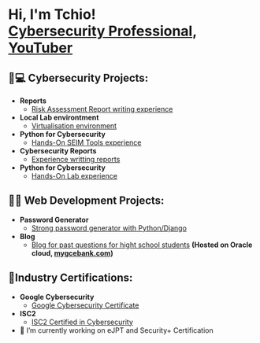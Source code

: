<h1>Hi, I'm Tchio! <br/><a  href="https://www.linkedin.com/in/tchio-fonkwa-paulin/">Cybersecurity Professional</a>, <a target="_blank" href="https://www.youtube.com/@gitcotech819">YouTuber</a></h1>

<h2>🔐💻 Cybersecurity Projects:</h2>

- <b>Reports</b>
  - [Risk Assessment Report writing experience](https://github.com/LnPaulin/Report)
- <b>Local Lab environtment</b>
  - [Virtualisation environment](https://github.com/LnPaulin/Cybersecurity_lab)
- <b>Python for Cybersecurity</b>
  - [Hands-On SEIM Tools experience](https://github.com/LnPaulin/LnPaulin)
- <b>Cybersecurity Reports</b>
  - [Experience writting reports](https://github.com/LnPaulin/LnPaulin)
- <b>Python for Cybersecurity</b>
  - [Hands-On Lab experience](https://github.com/LnPaulin/LnPaulin)

<h2>👨‍💻 Web Development Projects:</h2>

- <b>Password Generator</b>
  - [Strong password generator with Python/Django](https://github.com/LnPaulin/password_gen)
- <b>Blog</b>
  - [Blog for past questions for hight school students](https://github.com/LnPaulin/Mygcebank) <b>(Hosted on Oracle cloud, <a href="mygcebank.com">mygcebank.com<a/>)</b>
  
 <h2>📄Industry Certifications:</h2>

- <b>Google Cybersecurity</b>
  - [Google Cybersecurity Certificate](https://www.credly.com/badges/0b86d34d-41ed-4a43-a3fb-c8da8663a033/public_url)
- <b> ISC2 </b>
  - [ISC2 Certified in Cybersecurity](https://www.credly.com/badges/18cce0ac-e303-45aa-beca-11d6917052a2/public_url)
- 🔭 I’m currently working on eJPT and Security+ Certification

